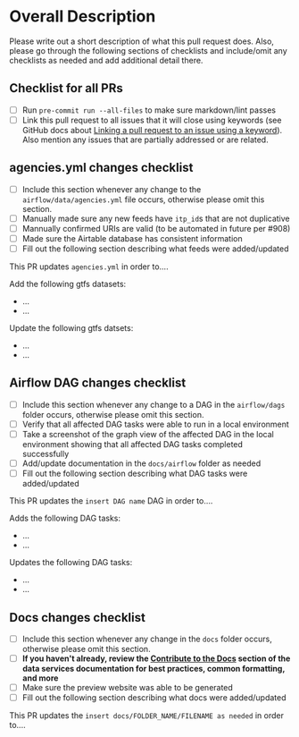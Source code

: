 # Overall Description

Please write out a short description of what this pull request does. Also, please go through the following sections of checklists and include/omit any checklists as needed and add additional detail there.

## Checklist for all PRs

- [ ] Run `pre-commit run --all-files` to make sure markdown/lint passes
- [ ] Link this pull request to all issues that it will close using keywords (see GitHub docs about [Linking a pull request to an issue using a keyword](https://docs.github.com/en/issues/tracking-your-work-with-issues/linking-a-pull-request-to-an-issue#linking-a-pull-request-to-an-issue-using-a-keyword)). Also mention any issues that are partially addressed or are related.

## agencies.yml changes checklist

- [ ] Include this section whenever any change to the `airflow/data/agencies.yml` file occurs, otherwise please omit this section.
- [ ] Manually made sure any new feeds have `itp_id`s that are not duplicative
- [ ] Mannually confirmed URIs are valid (to be automated in future per #908)
- [ ] Made sure the Airtable database has consistent information
- [ ] Fill out the following section describing what feeds were added/updated

This PR updates `agencies.yml` in order to....

Add the following gtfs datasets:

- ...
- ...

Update the following gtfs datsets:

- ...
- ...

## Airflow DAG changes checklist

- [ ] Include this section whenever any change to a DAG in the `airflow/dags` folder occurs, otherwise please omit this section.
- [ ] Verify that all affected DAG tasks were able to run in a local environment
- [ ] Take a screenshot of the graph view of the affected DAG in the local environment showing that all affected DAG tasks completed successfully
- [ ] Add/update documentation in the `docs/airflow` folder as needed
- [ ] Fill out the following section describing what DAG tasks were added/updated

This PR updates the `insert DAG name` DAG in order to....

Adds the following DAG tasks:

- ...
- ...

Updates the following DAG tasks:

- ...
- ...

## Docs changes checklist

- [ ] Include this section whenever any change in the `docs` folder occurs, otherwise please omit this section.
- [ ] **If you haven't already, review the [Contribute to the Docs](https://docs.calitp.org/data-infra/contribute/overview.html) section of the data services documentation for best practices, common formatting, and more**
- [ ] Make sure the preview website was able to be generated
- [ ] Fill out the following section describing what docs were added/updated

This PR updates the `insert docs/FOLDER_NAME/FILENAME as needed` in order to....
